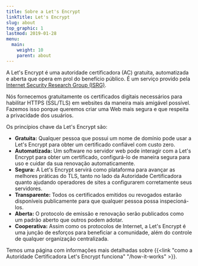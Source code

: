 ```yaml
---
title: Sobre a Let's Encrypt
linkTitle: Let's Encrypt
slug: about
top_graphic: 1
lastmod: 2019-01-28
menu:
  main:
    weight: 10
    parent: about
---
```


A Let's Encrypt é uma autoridade certificadora (AC) gratuita, automatizada e aberta que opera em prol do benefício público. É um serviço provido pela [Internet Security Research Group (ISRG)](https://www.abetterinternet.org/).

Nós fornecemos gratuitamente os certificados digitais necessários para habilitar HTTPS (SSL/TLS) em websites da maneira mais amigável possível. Fazemos isso porque queremos criar uma Web mais segura e que respeita a privacidade dos usuários.

Os princípios chave da Let's Encrypt são: 

* <strong>Gratuita:</strong> Qualquer pessoa que possui um nome de domínio pode usar a Let's Encrypt para obter um certificado confiável com custo zero.
* <strong>Automatizada:</strong> Um software no servidor web pode interagir com a Let's Encrypt para obter um certificado, configurá-lo de maneira segura para uso e cuidar da sua renovação automaticamente. 
* <strong>Segura:</strong> A Let's Encrypt servirá como plataforma para avançar as melhores práticas do TLS, tanto no lado da Autoridade Certificadora quanto ajudando operadores de sites a configurarem corretamente seus servidores. 
* <strong>Transparente:</strong> Todos os certificados emitidos ou revogados estarão disponíveis publicamente para que qualquer pessoa possa inspecioná-los.
* <strong>Aberta:</strong> O protocolo de emissão e renovação serão publicados como um padrão aberto que outros podem adotar.
* <strong>Cooperativa:</strong> Assim como os protocolos de Internet, a Let's Encrypt é uma junção de esforços para beneficiar a comunidade, além do controle de qualquer organização centralizada. 

Temos uma página com informações mais detalhadas sobre {{<link "como a Autoridade Certificadora Let's Encrypt funciona" "/how-it-works" >}}.
